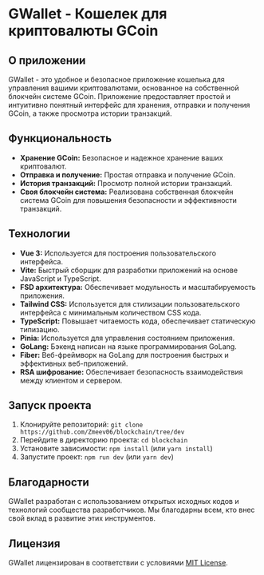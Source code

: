 # GWallet - Кошелек для криптовалюты GCoin

## О приложении

GWallet - это удобное и безопасное приложение кошелька для управления вашими криптовалютами, основанное на собственной блокчейн системе GCoin. Приложение предоставляет простой и интуитивно понятный интерфейс для хранения, отправки и получения GCoin, а также просмотра истории транзакций.

## Функциональность

- **Хранение GCoin:** Безопасное и надежное хранение ваших криптовалют.
- **Отправка и получение:** Простая отправка и получение GCoin.
- **История транзакций:** Просмотр полной истории транзакций.
- **Своя блокчейн система:** Реализована собственная блокчейн система GCoin для повышения безопасности и эффективности транзакций.

## Технологии

- **Vue 3:** Используется для построения пользовательского интерфейса.
- **Vite:** Быстрый сборщик для разработки приложений на основе JavaScript и TypeScript.
- **FSD архитектура:** Обеспечивает модульность и масштабируемость приложения.
- **Tailwind CSS:** Используется для стилизации пользовательского интерфейса с минимальным количеством CSS кода.
- **TypeScript:** Повышает читаемость кода, обеспечивает статическую типизацию.
- **Pinia:** Используется для управления состоянием приложения.
- **GoLang:** Бэкенд написан на языке программирования GoLang.
- **Fiber:** Веб-фреймворк на GoLang для построения быстрых и эффективных веб-приложений.
- **RSA шифрование:** Обеспечивает безопасность взаимодействия между клиентом и сервером.

## Запуск проекта

1. Клонируйте репозиторий: `git clone https://github.com/Zmeev06/blockchain/tree/dev`
2. Перейдите в директорию проекта: `cd blockchain`
3. Установите зависимости: `npm install` (или `yarn install`)
4. Запустите проект: `npm run dev` (или `yarn dev`)

## Благодарности

GWallet разработан с использованием открытых исходных кодов и технологий сообщества разработчиков. Мы благодарны всем, кто внес свой вклад в развитие этих инструментов.

## Лицензия

GWallet лицензирован в соответствии с условиями [MIT License](LICENSE).
